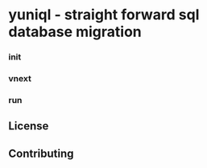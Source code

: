 ﻿
# yuniql - straight forward sql database migration

### init

### vnext

### run

## License

## Contributing
